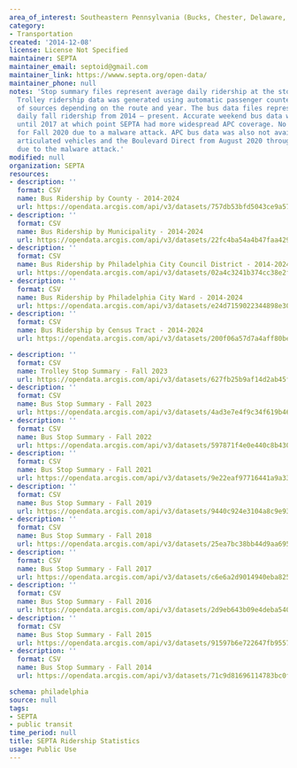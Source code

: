 ```yaml
---
area_of_interest: Southeastern Pennsylvania (Bucks, Chester, Delaware, Montgomery, Philadelphia counties)
category:
- Transportation
created: '2014-12-08'
license: License Not Specified
maintainer: SEPTA
maintainer_email: septoid@gmail.com
maintainer_link: https://wwww.septa.org/open-data/
maintainer_phone: null
notes: 'Stop summary files represent average daily ridership at the stop level over the course of the relevant period. 
  Trolley ridership data was generated using automatic passenger counters (APCs). Bus data is calculated from a variety 
  of sources depending on the route and year. The bus data files represent average 
  daily fall ridership from 2014 – present. Accurate weekend bus data was not available 
  until 2017 at which point SEPTA had more widespread APC coverage. No bus data is available 
  for Fall 2020 due to a malware attack. APC bus data was also not available for 
  articulated vehicles and the Boulevard Direct from August 2020 through February 2022
  due to the malware attack.'
modified: null
organization: SEPTA
resources:
- description: ''
  format: CSV
  name: Bus Ridership by County - 2014-2024
  url: https://opendata.arcgis.com/api/v3/datasets/757db53bfd5043ce9a57899424d69f9d_0/downloads/data?format=csv&spatialRefId=4326
- description: ''
  format: CSV
  name: Bus Ridership by Municipality - 2014-2024
  url: https://opendata.arcgis.com/api/v3/datasets/22fc4ba54a4b47faa429a83ea4a32059_0/downloads/data?format=csv&spatialRefId=4326
- description: ''
  format: CSV
  name: Bus Ridership by Philadelphia City Council District - 2014-2024
  url: https://opendata.arcgis.com/api/v3/datasets/02a4c3241b374cc38e2f1528844763fd_0/downloads/data?format=csv&spatialRefId=4326
- description: ''
  format: CSV
  name: Bus Ridership by Philadelphia City Ward - 2014-2024
  url: https://opendata.arcgis.com/api/v3/datasets/e24d7159022344898e30e0f3b745e1ba_0/downloads/data?format=csv&spatialRefId=4326
- description: ''
  format: CSV
  name: Bus Ridership by Census Tract - 2014-2024
  url: https://opendata.arcgis.com/api/v3/datasets/200f06a57d7a4aff80beeff29d82be4a_0/downloads/data?format=csv&spatialRefId=4326

- description: ''
  format: CSV
  name: Trolley Stop Summary - Fall 2023
  url: https://opendata.arcgis.com/api/v3/datasets/627fb25b9af14d2ab45fd3c8d65564b1_0/downloads/data?format=csv&spatialRefId=4326
- description: ''
  format: CSV
  name: Bus Stop Summary - Fall 2023
  url: https://opendata.arcgis.com/api/v3/datasets/4ad3e7e4f9c34f619b467bc2d979f08b_0/downloads/data?format=csv&spatialRefId=4326
- description: ''
  format: CSV
  name: Bus Stop Summary - Fall 2022
  url: https://opendata.arcgis.com/api/v3/datasets/597871f4e0e440c8b430b00207bdcbbc_0/downloads/data?format=csv&spatialRefId=4326
- description: ''
  format: CSV
  name: Bus Stop Summary - Fall 2021
  url: https://opendata.arcgis.com/api/v3/datasets/9e22eaf97716441a9a332344dbcfd072_0/downloads/data?format=csv&spatialRefId=4326
- description: ''
  format: CSV
  name: Bus Stop Summary - Fall 2019
  url: https://opendata.arcgis.com/api/v3/datasets/9440c924e3104a8c9e931cf1dc133479_0/downloads/data?format=csv&spatialRefId=4326
- description: ''
  format: CSV
  name: Bus Stop Summary - Fall 2018
  url: https://opendata.arcgis.com/api/v3/datasets/25ea7bc38bb44d9aa69504e84d16211b_0/downloads/data?format=csv&spatialRefId=4326
- description: ''
  format: CSV
  name: Bus Stop Summary - Fall 2017
  url: https://opendata.arcgis.com/api/v3/datasets/c6e6a2d9014940eba825ed6c5cfb12ba_0/downloads/data?format=csv&spatialRefId=4326
- description: ''
  format: CSV
  name: Bus Stop Summary - Fall 2016 
  url: https://opendata.arcgis.com/api/v3/datasets/2d9eb643b09e4deba540e2bdd52f7f42_0/downloads/data?format=csv&spatialRefId=4326
- description: ''
  format: CSV
  name: Bus Stop Summary - Fall 2015
  url: https://opendata.arcgis.com/api/v3/datasets/91597b6e722647fb9557d509260bad7c_0/downloads/data?format=csv&spatialRefId=4326
- description: ''
  format: CSV
  name: Bus Stop Summary - Fall 2014
  url: https://opendata.arcgis.com/api/v3/datasets/71c9d81696114783bc0f45edbbf2dbd6_0/downloads/data?format=csv&spatialRefId=4326

schema: philadelphia
source: null
tags: 
- SEPTA
- public transit
time_period: null
title: SEPTA Ridership Statistics
usage: Public Use
---
```


